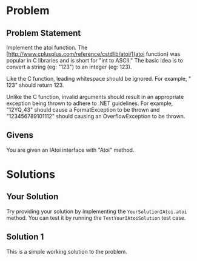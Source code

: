 ﻿# Problem
## Problem Statement
Implement the atoi function. The [http://www.cplusplus.com/reference/cstdlib/atoi/](atoi function)
was popular in C libraries and is short for "int to ASCII."
The basic idea is to convert a string (eg: "123") to an integer (eg: 123).

Like the C function, leading whitespace should be ignored. For example, "  123" should return 123.

Unlike the C function, invalid arguments should result in an appropriate exception being thrown to adhere
to .NET guidelines. For example, "12YQ_43" should cause a FormatException to be thrown and
"123456789101112" should causing an OverflowException to be thrown.

## Givens
You are given an IAtoi interface with "Atoi" method.

# Solutions
## Your Solution
Try providing your solution by implementing the `YourSolutionIAtoi.atoi` method.
You can test it by running the `TestYourIAtoiSolution` test case.

## Solution 1
This is a simple working solution to the problem.
